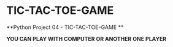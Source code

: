 # TIC-TAC-TOE-GAME

**Python Project 04 - TIC-TAC-TOE-GAME **

**YOU CAN PLAY WITH COMPUTER OR ANOTHER ONE PLAYER**
